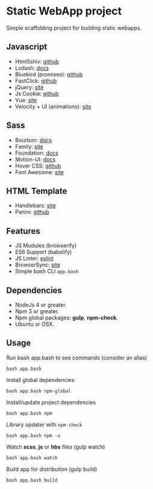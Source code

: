 Static WebApp project
=======================

Simple scaffolding project for building static webapps.

## Javascript

- Html5shiv:  [github](https://github.com/aFarkas/html5shiv)
- Lodash:  [docs](https://lodash.com/docs)
- Bluebird (promises):  [github](https://github.com/petkaantonov/bluebird)
- FastClick:  [github](https://github.com/ftlabs/fastclick)
- jQuery:  [site](https://jquery.com/)
- Js Cookie:  [github](https://github.com/js-cookie/js-cookie)
- Vue:  [site](https://vuejs.org/)
- Velocity + UI (animations):  [site](https://julian.com/)

## Sass

- Bourbon:  [docs](http://bourbon.io/docs/)
- Family:  [site](https://lukyvj.github.io/family.scss/)
- Foundation:  [docs](http://foundation.zurb.com/sites/docs/)
- Motion-UI:  [docs](http://foundation.zurb.com/sites/docs/motion-ui.html)
- Hover CSS:  [github](http://ianlunn.github.io/Hover/)
- Font Awesome:  [site](http://fontawesome.io/)

## HTML Template

- Handlebars: [site](http://handlebarsjs.com/)
- Panini: [github](https://github.com/zurb/panini)

## Features

- JS Modules (browserify)
- ES6 Support (babelify)
- JS Linter: [eslint](http://eslint.org/)
- BrowserSync: [site](https://www.browsersync.io/)
- Simple bash CLI `app.bash`

## Dependencies

- NodeJs 4 or greater.
- Npm 3 or greater.
- Npm global packages: **gulp**, **npm-check**.
- Ubuntu or OSX.

## Usage

Run bash app.bash to see commands (consider an alias)
```
bash app.bash
```

Install global dependencies
```
bash app.bash npm-global
```

Install/update project dependencies
```
bash app.bash npm
```

Library updater with `npm-check`
```
bash app.bash npm -u
```

Watch **scss**, **js** or **hbs** files (gulp watch)
```
bash app.bash watch
```

Build app for distribution (gulp build)
```
bash app.bash build
```
